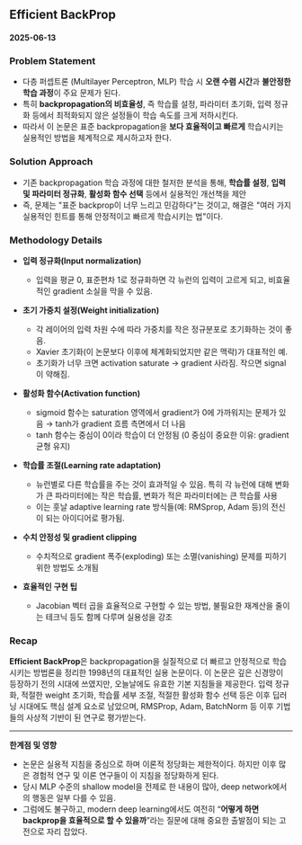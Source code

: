 ## Efficient BackProp

#### 2025-06-13

### Problem Statement

* 다층 퍼셉트론 (Multilayer Perceptron, MLP) 학습 시 **오랜 수렴 시간**과 **불안정한 학습 과정**이 주요 문제가 된다.
* 특히 **backpropagation의 비효율성**, 즉 학습률 설정, 파라미터 초기화, 입력 정규화 등에서 최적화되지 않은 설정들이 학습 속도를 크게 저하시킨다.
* 따라서 이 논문은 표준 backpropagation을 **보다 효율적이고 빠르게** 학습시키는 실용적인 방법을 체계적으로 제시하고자 한다.

### Solution Approach

* 기존 backpropagation 학습 과정에 대한 철저한 분석을 통해, **학습률 설정**, **입력 및 파라미터 정규화**, **활성화 함수 선택** 등에서 실용적인 개선책을 제안
* 즉, 문제는 "표준 backprop이 너무 느리고 민감하다"는 것이고, 해결은 "여러 가지 실용적인 힌트를 통해 안정적이고 빠르게 학습시키는 법"이다.

### Methodology Details

* **입력 정규화(Input normalization)**

  * 입력을 평균 0, 표준편차 1로 정규화하면 각 뉴런의 입력이 고르게 되고, 비효율적인 gradient 소실을 막을 수 있음.

* **초기 가중치 설정(Weight initialization)**

  * 각 레이어의 입력 차원 수에 따라 가중치를 작은 정규분포로 초기화하는 것이 좋음.
  * Xavier 초기화(이 논문보다 이후에 체계화되었지만 같은 맥락)가 대표적인 예.
  * 초기화가 너무 크면 activation saturate → gradient 사라짐. 작으면 signal이 약해짐.

* **활성화 함수(Activation function)**

  * sigmoid 함수는 saturation 영역에서 gradient가 0에 가까워지는 문제가 있음 → tanh가 gradient 흐름 측면에서 더 나음
  * tanh 함수는 중심이 0이라 학습이 더 안정됨 (0 중심이 중요한 이유: gradient 균형 유지)

* **학습률 조절(Learning rate adaptation)**

  * 뉴런별로 다른 학습률을 주는 것이 효과적일 수 있음. 특히 각 뉴런에 대해 변화가 큰 파라미터에는 작은 학습률, 변화가 적은 파라미터에는 큰 학습률 사용
  * 이는 훗날 adaptive learning rate 방식들(예: RMSprop, Adam 등)의 전신이 되는 아이디어로 평가됨.

* **수치 안정성 및 gradient clipping**

  * 수치적으로 gradient 폭주(exploding) 또는 소멸(vanishing) 문제를 피하기 위한 방법도 소개됨

* **효율적인 구현 팁**

  * Jacobian 벡터 곱을 효율적으로 구현할 수 있는 방법, 불필요한 재계산을 줄이는 테크닉 등도 함께 다루며 실용성을 강조

### Recap

**Efficient BackProp**은 backpropagation을 실질적으로 더 빠르고 안정적으로 학습시키는 방법론을 정리한 1998년의 대표적인 실용 논문이다.
이 논문은 깊은 신경망이 등장하기 전의 시대에 쓰였지만, 오늘날에도 유효한 기본 지침들을 제공한다. 입력 정규화, 적절한 weight 초기화, 학습률 세부 조절, 적절한 활성화 함수 선택 등은 이후 딥러닝 시대에도 핵심 설계 요소로 남았으며, RMSProp, Adam, BatchNorm 등 이후 기법들의 사상적 기반이 된 연구로 평가받는다.

---

**한계점 및 영향**

* 논문은 실용적 지침을 중심으로 하며 이론적 정당화는 제한적이다. 하지만 이후 많은 경험적 연구 및 이론 연구들이 이 지침을 정당화하게 된다.
* 당시 MLP 수준의 shallow model을 전제로 한 내용이 많아, deep network에서의 행동은 일부 다를 수 있음.
* 그럼에도 불구하고, modern deep learning에서도 여전히 “**어떻게 하면 backprop을 효율적으로 할 수 있을까**”라는 질문에 대해 중요한 출발점이 되는 고전으로 자리 잡았다.
